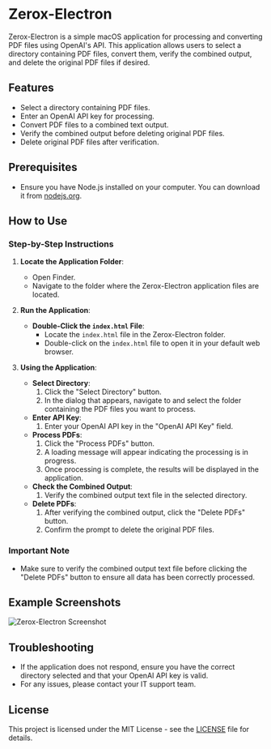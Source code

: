 # Zerox-Electron

Zerox-Electron is a simple macOS application for processing and converting PDF files using OpenAI's API. This application allows users to select a directory containing PDF files, convert them, verify the combined output, and delete the original PDF files if desired.

## Features

- Select a directory containing PDF files.
- Enter an OpenAI API key for processing.
- Convert PDF files to a combined text output.
- Verify the combined output before deleting original PDF files.
- Delete original PDF files after verification.

## Prerequisites

- Ensure you have Node.js installed on your computer. You can download it from [nodejs.org](https://nodejs.org/).

## How to Use

### Step-by-Step Instructions

1. **Locate the Application Folder**:
   - Open Finder.
   - Navigate to the folder where the Zerox-Electron application files are located.

2. **Run the Application**:
   - **Double-Click the `index.html` File**:
     - Locate the `index.html` file in the Zerox-Electron folder.
     - Double-click on the `index.html` file to open it in your default web browser.

3. **Using the Application**:
   - **Select Directory**:
     1. Click the "Select Directory" button.
     2. In the dialog that appears, navigate to and select the folder containing the PDF files you want to process.
   - **Enter API Key**:
     1. Enter your OpenAI API key in the "OpenAI API Key" field.
   - **Process PDFs**:
     1. Click the "Process PDFs" button.
     2. A loading message will appear indicating the processing is in progress.
     3. Once processing is complete, the results will be displayed in the application.
   - **Check the Combined Output**:
     1. Verify the combined output text file in the selected directory.
   - **Delete PDFs**:
     1. After verifying the combined output, click the "Delete PDFs" button.
     2. Confirm the prompt to delete the original PDF files.

### Important Note
- Make sure to verify the combined output text file before clicking the "Delete PDFs" button to ensure all data has been correctly processed.

## Example Screenshots

![Zerox-Electron Screenshot](path/to/screenshot.png)

## Troubleshooting

- If the application does not respond, ensure you have the correct directory selected and that your OpenAI API key is valid.
- For any issues, please contact your IT support team.

## License

This project is licensed under the MIT License - see the [LICENSE](LICENSE) file for details.
